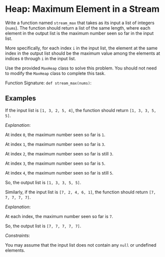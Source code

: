 # Heap: Maximum Element in a Stream

Write a function named `stream_max` that takes as its input a list of integers (`nums`). The function should return a list of the same length, where each element in the output list is the maximum number seen so far in the input list.

More specifically, for each index `i` in the input list, the element at the same index in the output list should be the maximum value among the elements at indices `0` through `i` in the input list.

Use the provided `MaxHeap` class to solve this problem. You should not need to modify the `MaxHeap` class to complete this task.

Function Signature: `def stream_max(nums)`:

## Examples

If the input list is `[1, 3, 2, 5, 4]`, the function should return `[1, 3, 3, 5, 5]`.

*Explanation*:

At index `0`, the maximum number seen so far is `1`.

At index `1`, the maximum number seen so far is `3`.

At index `2`, the maximum number seen so far is still `3`.

At index `3`, the maximum number seen so far is `5`.

At index `4`, the maximum number seen so far is still `5`.

So, the output list is `[1, 3, 3, 5, 5]`.

Similarly, if the input list is `[7, 2, 4, 6, 1]`, the function should return `[7, 7, 7, 7, 7]`.

*Explanation*:

At each index, the maximum number seen so far is `7`.

So, the output list is `[7, 7, 7, 7, 7]`.

*Constraints*:

You may assume that the input list does not contain any `null` or undefined elements.
